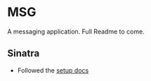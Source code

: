# MSG

A messaging application. Full Readme to come.

## Sinatra
* Followed the [setup docs](http://sinatrarb.com/intro.html)